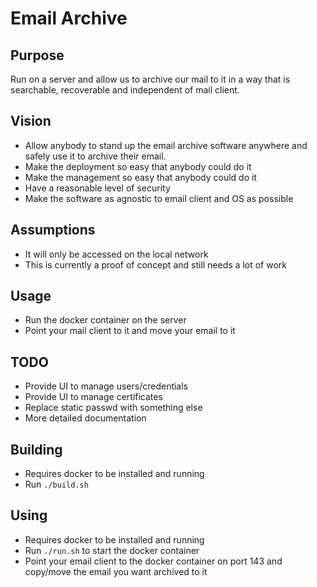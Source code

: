 # Email Archive

## Purpose

Run on a server and allow us to archive our mail to it in a way that is searchable,
recoverable and independent of mail client.

## Vision

* Allow anybody to stand up the email archive software anywhere and safely use it to archive their email.
* Make the deployment so easy that anybody could do it
* Make the management so easy that anybody could do it
* Have a reasonable level of security
* Make the software as agnostic to email client and OS as possible

## Assumptions

* It will only be accessed on the local network
* This is currently a proof of concept and still needs a lot of work

## Usage

* Run the docker container on the server
* Point your mail client to it and move your email to it

## TODO

* Provide UI to manage users/credentials
* Provide UI to manage certificates
* Replace static passwd with something else
* More detailed documentation

## Building

* Requires docker to be installed and running
* Run `./build.sh`

## Using

* Requires docker to be installed and running
* Run `./run.sh` to start the docker container
* Point your email client to the docker container on port 143 and copy/move the
email you want archived to it
